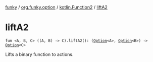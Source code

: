 [funky](../../index.md) / [org.funky.option](../index.md) / [kotlin.Function2](index.md) / [liftA2](.)

# liftA2

`fun <A, B, C> ((A, B) -> C).liftA2(): (`[`Option`](../-option/index.md)`<A>, `[`Option`](../-option/index.md)`<B>) -> `[`Option`](../-option/index.md)`<C>`

Lifts a binary function to actions.

